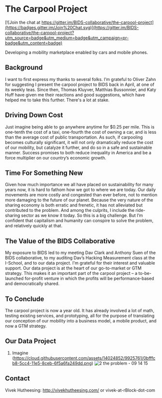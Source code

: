 # The Carpool Project

[![Join the chat at https://gitter.im/BIDS-collaborative/the-carpool-project](https://badges.gitter.im/Join%20Chat.svg)](https://gitter.im/BIDS-collaborative/the-carpool-project?utm_source=badge&utm_medium=badge&utm_campaign=pr-badge&utm_content=badge)

Developing a mobility marketplace enabled by cars and mobile phones.

## Background

I want to first express my thanks to several folks. I’m grateful to Oliver Zahn for suggesting I present the carpool project to BIDS back in April, at one of its weekly teas. Since then, Thomas Kluyver, Matthias Bussonnier, and Katy Huff have given me their reactions and good suggestions, which have helped me to take this further. There's a lot at stake.

## Driving Down Cost

Just imagine being able to go anywhere anytime for $0.25 per mile. This is one-tenth the cost of a taxi, one-fourth the cost of owning a car, and is less than the average cost of public transportation. As such, if carpooling becomes culturally significant, it will not only dramatically reduce the cost of our mobility, but catalyze it further, and do so in a safe and sustainable manner. Success promises to both reduce inequality in America and be a force multiplier on our country’s economic growth.

## Time For Something New

Given how much importance we all have placed on sustainability for many years now, it is hard to fathom how we got to where we are today. Our daily movements are more costly and congested than ever before, not to mention more damaging to the future of our planet. Because the very nature of the sharing economy is both erratic and frenetic, it has not alleviated but contributed to the problem. And among the culprits, I include the ride-sharing sector as we know it today. So this is a big challenge. But I’m confident that capitalism and humanity can conspire to solve the problem, and relatively quickly at that.

## The Value of the BIDS Collaborative

My exposure to BIDS led to my meeting Dav Clark and Anthony Suen of the BIDS collaborative, to my auditing Dav’s Hacking Measurement class at the I-School, and to our data project. I'm grateful for their interest and valuable support. Our data project is at the heart of our go-to-market or GTM strategy. This makes it an important part of the carpool project – a to-be-launched for-profit venture in which the profits will be performance-based and democratically shared.

## To Conclude

The carpool project is now a year old. It has already involved a lot of math, testing existing services, and prototyping, all for the purpose of translating our conception of our mobility into a business model, a mobile product, and now a GTM strategy.

## Our Data Project

1. Imagine (https://cloud.githubusercontent.com/assets/14024852/9925761/0bfffcb8-5cc4-11e5-8ceb-6f5a6fa249dd.png)
![2 the problem - 09 14 15](https://cloud.githubusercontent.com/assets/14024852/9926099/55fc9cf6-5cc7-11e5-8cf7-df6df4685db1.png)

## Contact

Vivek Hutheesing: http://vivekhutheesing.com/ or vivek-at-rBlock-dot-com

